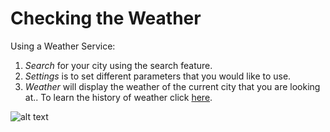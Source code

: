 <!DOCTYPE html>
<html>
    <body>
<h1> Checking the Weather </h1>

Using a Weather Service:<div class="0">
1) <i>Search</i> for your city using the search feature.
2) <i>Settings</i> is to set different parameters that you would like to use.
3) <i>Weather</i> will display the weather of the current city that you are looking at..
To learn the history of weather click <a href="https://en.wikipedia.org/wiki/Weather">here</a>.

<img src="https://upload.wikimedia.org/wikipedia/commons/f/fc/Thunder_lightning_Garajau_Madeira_289985700.jpg" alt="alt text" title="Weather" />
</body>
</html>
